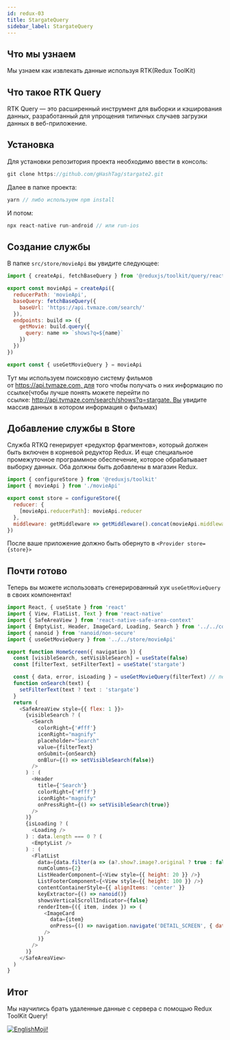 ```yaml
---
id: redux-03
title: StargateQuery
sidebar_label: StargateQuery
---
```


## Что мы узнаем

Мы узнаем как извлекать данные используя RTK(Redux ToolKit)

## Что такое RTK Query

RTK Query — это расширенный инструмент для выборки и кэширования данных, разработанный для упрощения типичных случаев загрузки данных в веб-приложение.


## Установка
Для установки репозитория проекта необходимо ввести в консоль:

```jsx
git clone https://github.com/gHashTag/stargate2.git
```
Далее в папке проекта:
```jsx
yarn // либо используем npm install
```
И потом:
```jsx
npx react-native run-android // или run-ios
```
## Создание службы

В папке `src/store/movieApi` вы увидите следующее:

```js
import { createApi, fetchBaseQuery } from '@reduxjs/toolkit/query/react'

export const movieApi = createApi({
  reducerPath: 'movieApi',
  baseQuery: fetchBaseQuery({
    baseUrl: 'https://api.tvmaze.com/search/'
  }),
  endpoints: build => ({
    getMovie: build.query({
      query: name => `shows?q=${name}`
    })
  })
})

export const { useGetMovieQuery } = movieApi
```
Тут мы используем поисковую систему фильмов от https://api.tvmaze.com, для того чтобы получать о них информацию по ссылке(чтобы лучше понять можете перейти по ссылке: http://api.tvmaze.com/search/shows?q=stargate. Вы увидите массив данных в котором информация о фильмах)

## Добавление службы в Store

Служба RTKQ генерирует «редуктор фрагментов», который должен быть включен в корневой редуктор Redux. И еще специальное промежуточное программное обеспечение, которое обрабатывает выборку данных. Оба должны быть добавлены в магазин Redux.

```js
import { configureStore } from '@reduxjs/toolkit'
import { movieApi } from './movieApi'

export const store = configureStore({
  reducer: {
    [movieApi.reducerPath]: movieApi.reducer
  },
  middleware: getMiddleware => getMiddleware().concat(movieApi.middleware)
})
```
После ваше приложение должно быть обернуто в `<Provider store={store}>` 

## Почти готово

Теперь вы можете использовать сгенерированный хук `useGetMovieQuery` в своих компонентах!

```js
import React, { useState } from 'react'
import { View, FlatList, Text } from 'react-native'
import { SafeAreaView } from 'react-native-safe-area-context'
import { EmptyList, Header, ImageCard, Loading, Search } from '../../components'
import { nanoid } from 'nanoid/non-secure'
import { useGetMovieQuery } from '../../store/movieApi'

export function HomeScreen({ navigation }) {
  const [visibleSearch, setVisibleSearch] = useState(false)
  const [filterText, setFilterText] = useState('stargate')

  const { data, error, isLoading } = useGetMovieQuery(filterText) // передаем текст поиска
  function onSearch(text) {
    setFilterText(text ? text : 'stargate')
  }
  return (
    <SafeAreaView style={{ flex: 1 }}>
      {visibleSearch ? (
        <Search
          colorRight={'#fff'}
          iconRight="magnify"
          placeholder="Search"
          value={filterText}
          onSubmit={onSearch}
          onBlur={() => setVisibleSearch(false)}
        />
      ) : (
        <Header
          title={'Search'}
          colorRight={'#fff'}
          iconRight="magnify"
          onPressRight={() => setVisibleSearch(true)}
        />
      )}
      {isLoading ? (
        <Loading />
      ) : data.length === 0 ? (
        <EmptyList />
      ) : (
        <FlatList
          data={data.filter(a => (a?.show?.image?.original ? true : false))}
          numColumns={2}
          ListHeaderComponent={<View style={{ height: 20 }} />}
          ListFooterComponent={<View style={{ height: 100 }} />}
          contentContainerStyle={{ alignItems: 'center' }}
          keyExtractor={() => nanoid()}
          showsVerticalScrollIndicator={false}
          renderItem={({ item, index }) => (
            <ImageCard
              data={item}
              onPress={() => navigation.navigate('DETAIL_SCREEN', { data: item.show })}
            />
          )}
        />
      )}
    </SafeAreaView>
  )
}
```

## Итог

Мы научились брать удаленные данные с сервера с помощью Redux ToolKit Query!

[![EnglishMoji!](/img/logo/englishmoji.png)](https://link-to.app/xvh7Ush9kl)
